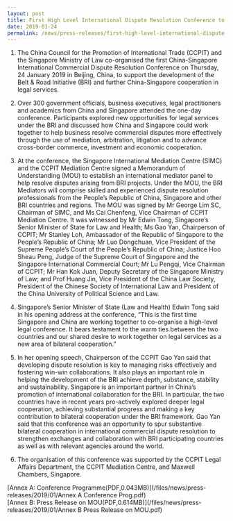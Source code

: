 ```yaml
---
layout: post
title: First High Level International Dispute Resolution Conference to Strengthen China-Singapore Cooperation in Legal Services
date: 2019-01-24
permalink: /news/press-releases/first-high-level-international-dispute-resolution-conference
---
```



1.    The China Council for the Promotion of International Trade (CCPIT) and the Singapore Ministry of Law co-organised the first China-Singapore International Commercial Dispute Resolution Conference on Thursday, 24 January 2019 in Beijing, China, to support the development of the Belt & Road Initiative (BRI) and further China-Singapore cooperation in legal services.
 
2.    Over 300 government officials, business executives, legal practitioners and academics from China and Singapore attended the one-day conference. Participants explored new opportunities for legal services under the BRI and discussed how China and Singapore could work together to help business resolve commercial disputes more effectively through the use of mediation, arbitration, litigation and to advance cross-border commerce, investment and economic cooperation.
 
3.    At the conference, the Singapore International Mediation Centre (SIMC) and the CCPIT Mediation Centre signed a Memorandum of Understanding (MOU) to establish an international mediator panel to help resolve disputes arising from BRI projects. Under the MOU, the BRI Mediators will comprise skilled and experienced dispute resolution professionals from the People’s Republic of China, Singapore and other BRI countries and regions. The MOU was signed by Mr George Lim SC, Chairman of SIMC, and Ms Cai Chenfeng, Vice Chairman of CCPIT Mediation Centre. It was witnessed by Mr Edwin Tong, Singapore’s Senior Minister of State for Law and Health; Ms Gao Yan, Chairperson of CCPIT; Mr Stanley Loh, Ambassador of the Republic of Singapore to the People’s Republic of China; Mr Luo Dongchuan, Vice President of the Supreme People’s Court of the People’s Republic of China; Justice Hoo Sheau Peng, Judge of the Supreme Court of Singapore and the Singapore International Commercial Court; Mr Lu Pengqi, Vice Chairman of CCPIT; Mr Han Kok Juan, Deputy Secretary of the Singapore Ministry of Law; and Prof Huang Jin, Vice President of the China Law Society, President of the Chinese Society of International Law and President of the China University of Political Science and Law.
 
4.    Singapore’s Senior Minister of State (Law and Health) Edwin Tong said in his opening address at the conference, “This is the first time Singapore and China are working together to co-organise a high-level legal conference. It bears testament to the warm ties between the two countries and our shared desire to work together on legal services as a new area of bilateral cooperation.”
 
5.    In her opening speech, Chairperson of the CCPIT Gao Yan said that developing dispute resolution is key to managing risks effectively and fostering win-win collaborations. It also plays an important role in helping the development of the BRI achieve depth, substance, stability and sustainability. Singapore is an important partner in China’s promotion of international collaboration for the BRI. In particular, the two countries have in recent years pro-actively explored deeper legal cooperation, achieving substantial progress and making a key contribution to bilateral cooperation under the BRI framework. Gao Yan said that this conference was an opportunity to spur substantive bilateral cooperation in international commercial dispute resolution to strengthen exchanges and collaboration with BRI participating countries as well as with relevant agencies around the world.
 
6.    The organisation of this conference was supported by the CCPIT Legal Affairs Department, the CCPIT Mediation Centre, and Maxwell Chambers, Singapore.


[Annex A: Conference Programme(PDF,0.043MB)](/files/news/press-releases/2019/01/Annex A Conference Prog.pdf)  
[Annex B: Press Release on MOU(PDF,0.614MB)](/files/news/press-releases/2019/01/Annex B Press Release on MOU.pdf)


